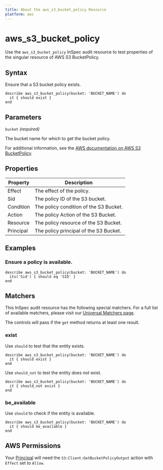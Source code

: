 ```yaml
---
title: About the aws_s3_bucket_policy Resource
platform: aws
---
```


# aws_s3_bucket_policy

Use the `aws_s3_bucket_policy` InSpec audit resource to test properties of the singular resource of AWS S3 BucketPolicy.

## Syntax

Ensure that a S3 bucket policy exists.

    describe aws_s3_bucket_policy(bucket: 'BUCKET_NAME') do
      it { should exist }
    end

## Parameters

`bucket` _(required)_

The bucket name for which to get the bucket policy.

For additional information, see the [AWS documentation on AWS S3 BucketPolicy](https://docs.aws.amazon.com/AWSCloudFormation/latest/UserGuide/aws-properties-s3-policy.html).

## Properties

| Property | Description |
| -- | --- |
| Effect | The effect of the policy. |
| Sid | The policy ID of the S3 bucket. |
| Condition | The policy condition of the S3 Bucket. |
| Action | The policy Action of the S3 Bucket. |
| Resource | The policy resource of the S3 Bucket. |
| Principal | The policy principal of the S3 Bucket. |

## Examples

### Ensure a policy is available.

    describe aws_s3_bucket_policy(bucket: 'BUCKET_NAME') do
      its('Sid') { should eq 'SID' }
    end

## Matchers

This InSpec audit resource has the following special matchers. For a full list of available matchers, please visit our [Universal Matchers page](https://www.inspec.io/docs/reference/matchers/).

The controls will pass if the `get` method returns at least one result.

### exist

Use `should` to test that the entity exists.

    describe aws_s3_bucket_policy(bucket: 'BUCKET_NAME') do
      it { should exist }
    end

Use `should_not` to test the entity does not exist.

    describe aws_s3_bucket_policy(bucket: 'BUCKET_NAME') do
      it { should_not exist }
    end

### be_available

Use `should` to check if the entity is available.

    describe aws_s3_bucket_policy(bucket: 'BUCKET_NAME') do
      it { should be_available }
    end

## AWS Permissions

Your [Principal](https://docs.aws.amazon.com/IAM/latest/UserGuide/intro-structure.html#intro-structure-principal) will need the `S3:Client:GetBucketPolicyOutput` action with `Effect` set to `Allow`.